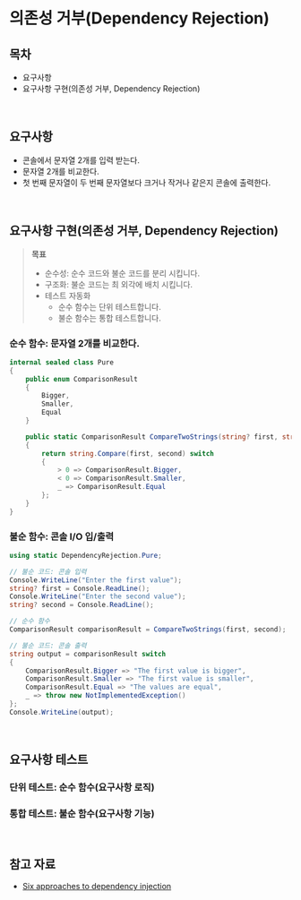 # 의존성 거부(Dependency Rejection)

## 목차
- 요구사항
- 요구사항 구현(의존성 거부, Dependency Rejection)

<br/>

## 요구사항
- 콘솔에서 문자열 2개를 입력 받는다.
- 문자열 2개를 비교한다.
- 첫 번째 문자열이 두 번째 문자열보다 크거나 작거나 같은지 콘솔에 출력한다.

<br/>

## 요구사항 구현(의존성 거부, Dependency Rejection)
> **목표**
> - 순수성: 순수 코드와 불순 코드를 분리 시킵니다.
> - 구조화: 불순 코드는 최 외각에 배치 시킵니다.
> - 테스트 자동화
>   - 순수 함수는 단위 테스트합니다.
>   - 불순 함수는 통합 테스트합니다.

### 순수 함수: 문자열 2개를 비교한다.
```cs
internal sealed class Pure
{
    public enum ComparisonResult
    {
        Bigger,
        Smaller,
        Equal
    }

    public static ComparisonResult CompareTwoStrings(string? first, string? second)
    {
        return string.Compare(first, second) switch
        {
            > 0 => ComparisonResult.Bigger,
            < 0 => ComparisonResult.Smaller,
            _ => ComparisonResult.Equal
        };
    }
}
```

### 불순 함수: 콘솔 I/O 입/출력
```cs
using static DependencyRejection.Pure;

// 불순 코드: 콘솔 입력
Console.WriteLine("Enter the first value");
string? first = Console.ReadLine();
Console.WriteLine("Enter the second value");
string? second = Console.ReadLine();

// 순수 함수
ComparisonResult comparisonResult = CompareTwoStrings(first, second);

// 불순 코드: 콘솔 출력
string output = comparisonResult switch
{
    ComparisonResult.Bigger => "The first value is bigger",
    ComparisonResult.Smaller => "The first value is smaller",
    ComparisonResult.Equal => "The values are equal",
    _ => throw new NotImplementedException()
};
Console.WriteLine(output);
```
<br/>

## 요구사항 테스트
### 단위 테스트: 순수 함수(요구사항 로직)

### 통합 테스트: 불순 함수(요구사항 기능)

<br/>

## 참고 자료
- [Six approaches to dependency injection](https://fsharpforfunandprofit.com/posts/dependencies/)